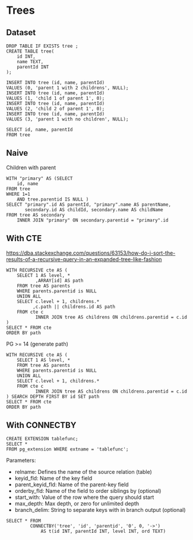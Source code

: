 # Trees

## Dataset

```postgresql
DROP TABLE IF EXISTS tree ;
CREATE TABLE tree(  
    id INT,
    name TEXT,
    parentId INT
);
```

```postgresql
INSERT INTO tree (id, name, parentId)
VALUES (0, 'parent 1 with 2 childrens', NULL);
INSERT INTO tree (id, name, parentId)
VALUES (1, 'child 1 of parent 1', 0);
INSERT INTO tree (id, name, parentId)
VALUES (2, 'child 2 of parent 1', 0);
INSERT INTO tree (id, name, parentId)
VALUES (3, 'parent 1 with no children', NULL);
```

```postgresql
SELECT id, name, parentId
FROM tree
```

## Naive

Children with parent

```postgresql
WITH "primary" AS (SELECT 
    id, name
FROM tree
WHERE 1=1 
    AND tree.parentid IS NULL )
SELECT "primary".id AS parentId, "primary".name AS parentName,
       secondary.id AS childId, secondary.name AS childName
FROM tree AS secondary
    INNER JOIN "primary" ON secondary.parentid = "primary".id
```

## With CTE

https://dba.stackexchange.com/questions/63153/how-do-i-sort-the-results-of-a-recursive-query-in-an-expanded-tree-like-fashion

```postgresql
WITH RECURSIVE cte AS (
    SELECT 1 AS level, *
           ,ARRAY[id] AS path
    FROM tree AS parents
    WHERE parents.parentid is NULL
    UNION ALL
    SELECT c.level + 1, childrens.*
          ,c.path || childrens.id AS path
    FROM cte c
           INNER JOIN tree AS childrens ON childrens.parentid = c.id
)
SELECT * FROM cte
ORDER BY path 
```

PG >= 14 (generate path)

```postgresql
WITH RECURSIVE cte AS (
    SELECT 1 AS level, *
    FROM tree AS parents
    WHERE parents.parentid is NULL
    UNION ALL
    SELECT c.level + 1, childrens.*
    FROM cte c
           INNER JOIN tree AS childrens ON childrens.parentid = c.id
) SEARCH DEPTH FIRST BY id SET path
SELECT * FROM cte
ORDER BY path
```



## With CONNECTBY

```postgresql
CREATE EXTENSION tablefunc;
SELECT *
FROM pg_extension WHERE extname = 'tablefunc';
```

Parameters:
- relname:  Defines the name of the source relation (table)
- keyid_fld: Name of the key field
- parent_keyid_fld:  Name of the parent-key field
- orderby_fld: Name of the field to order siblings by (optional)
- start_with: Value of the row where the query should start
- max_depth: Max depth, or zero for unlimited depth
- branch_delim: String to separate keys with in branch output (optional)

```postgresql
SELECT * FROM 
         CONNECTBY('tree', 'id', 'parentid', '0', 0, '->') 
             AS t(id INT, parentId INT, level INT, ord TEXT)
```